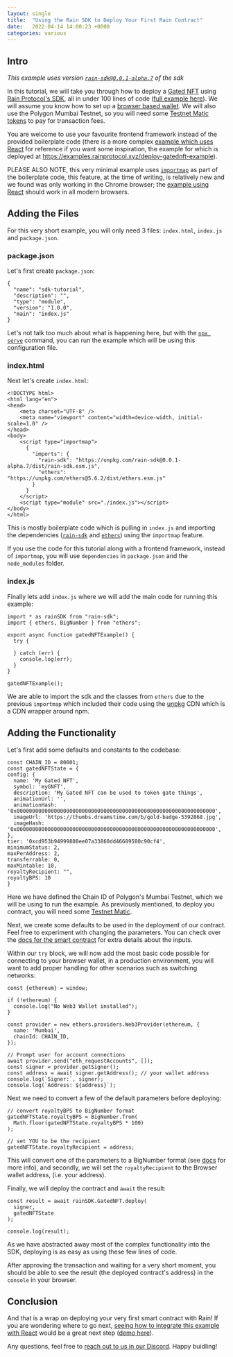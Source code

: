 ```yaml
---
layout: single
title:  "Using the Rain SDK to Deploy Your First Rain Contract"
date:   2022-04-14 14:00:23 +0000
categories: various
---
```


## Intro

_This example uses version [`rain-sdk@0.0.1-alpha.7`][rain-sdk] of the sdk_

In this tutorial, we will take you through how to deploy a [Gated NFT][token-gating] using [Rain Protocol's SDK][rain-sdk], all in under 100 lines of code ([full example here][full-example]). We will assume you know how to set up a [browser based wallet][metamask]. We will also use the Polygon Mumbai Testnet, so you will need some [Testnet Matic tokens][mumbai] to pay for transaction fees.

You are welcome to use your favourite frontend framework instead of the provided boilerplate code (there is a more complex [example which uses React][react-example] for reference if you want some inspiration, the example for which is deployed at https://examples.rainprotocol.xyz/deploy-gatednft-example).

PLEASE ALSO NOTE, this very minimal example uses [`importmap`][system-js] as part of the boilerplate code, this feature, at the time of writing, is relatively new and we found was only working in the Chrome browser; the [example using React][react-example] should work in all modern browsers.

## Adding the Files

For this very short example, you will only need 3 files: `index.html`, `index.js` and `package.json`.

### package.json

Let's first create `package.json`:

```
{
  "name": "sdk-tutorial",
  "description": "",
  "type": "module",
  "version": "1.0.0",
  "main": "index.js"
}
```

Let's not talk too much about what is happening here, but with the [`npx serve`][npx] command, you can run the example which will be using this configuration file.

### index.html

Next let's create `index.html`:

```
<!DOCTYPE html>
<html lang="en">
<head>
    <meta charset="UTF-8" />
    <meta name="viewport" content="width=device-width, initial-scale=1.0" />
</head>
<body>
    <script type="importmap">
      {
        "imports": {
          "rain-sdk": "https://unpkg.com/rain-sdk@0.0.1-alpha.7/dist/rain-sdk.esm.js",
          "ethers": "https://unpkg.com/ethers@5.6.2/dist/ethers.esm.js"
        }
      }
    </script>
    <script type="module" src="./index.js"></script>
</body>
</html>
```

This is mostly boilerplate code which is pulling in `index.js` and importing the dependencies ([`rain-sdk`][rain-sdk] and [`ethers`][ethers]) using the `importmap` feature.

If you use the code for this tutorial along with a frontend framework, instead of `importmap`, you will use `dependencies` in `package.json` and the `node_modules` folder. 

### index.js

Finally lets add `index.js` where we will add the main code for running this example:

```
import * as rainSDK from "rain-sdk";
import { ethers, BigNumber } from "ethers";

export async function gatedNFTExample() {
  try {
  
  } catch (err) {
    console.log(err);
  }
}

gatedNFTExample();
```

We are able to import the sdk and the classes from `ethers` due to the previous `importmap` which included their code using the [unpkg][unpkg] CDN which is a CDN wrapper around npm.

## Adding the Functionality

Let's first add some defaults and constants to the codebase:

```
const CHAIN_ID = 80001;
const gatedNFTState = {
config: {
  name: 'My Gated NFT',
  symbol: 'myGNFT',
  description: 'My Gated NFT can be used to token gate things',
  animationUrl: '',
  animationHash: '0x0000000000000000000000000000000000000000000000000000000000000000',
  imageUrl: 'https://thumbs.dreamstime.com/b/gold-badge-5392868.jpg',
  imageHash: '0x0000000000000000000000000000000000000000000000000000000000000000',
},
tier: '0xcd953b94999808ee07a33860dd46689580c90cf4',
minimumStatus: 2,
maxPerAddress: 2,
transferrable: 0,
maxMintable: 10,
royaltyRecipient: "",
royaltyBPS: 10
}
```

Here we have defined the Chain ID of Polygon's Mumbai Testnet, which we will be using to run the example. As previously mentioned, to deploy you contract, you will need some [Testnet Matic][mumbai].

Next, we create some defaults to be used in the deployment of our contract. Feel free to experiment with changing the parameters. You can check over the [docs for the smart contract][docs] for extra details about the inputs.

Within our `try` block, we will now add the most basic code possible for connecting to your browser wallet, in a production environment, you will want to add proper handling for other scenarios such as switching networks:

```
const {ethereum} = window;

if (!ethereum) {
  console.log("No Web3 Wallet installed");
}

const provider = new ethers.providers.Web3Provider(ethereum, {
  name: 'Mumbai',
  chainId: CHAIN_ID,
});

// Prompt user for account connections
await provider.send("eth_requestAccounts", []);
const signer = provider.getSigner();
const address = await signer.getAddress(); // your wallet address
console.log(`Signer:`, signer);
console.log(`Address: ${address}`);
```

Next we need to convert a few of the default parameters before deploying:

```
// convert royaltyBPS to BigNumber format
gatedNFTState.royaltyBPS = BigNumber.from(
  Math.floor(gatedNFTState.royaltyBPS * 100)
);

// set YOU to be the recipient
gatedNFTState.royaltyRecipient = address;
```

This will convert one of the parameters to a BigNumber format (see [docs][docs] for more info), and secondly, we will set the `royaltyRecipient` to the Browser wallet address, (i.e. your address).

Finally, we will deploy the contract and `await` the result:

```
const result = await rainSDK.GatedNFT.deploy(
  signer,
  gatedNFTState
);

console.log(result);
```

As we have abstracted away most of the complex functionality into the SDK, deploying is as easy as using these few lines of code.

After approving the transaction and waiting for a very short moment, you should be able to see the result (the deployed contract's address) in the `console` in your browser.

## Conclusion

And that is a wrap on deploying your very first smart contract with Rain! If you are wondering where to go next, [seeing how to integrate this example with React][react-example] would be a great next step ([demo here][react-example-live]). 

Any questions, feel free to [reach out to us in our Discord][discord]. Happy buidling!

[token-gating]: https://medium.com/@jshanks21/nft-meaning-token-gating-ad83aef7cccd
[discord]: https://discord.gg/dzYS3JSwDP
[docs]: https://docs.rainprotocol.xyz
[react-example]: https://github.com/beehive-innovation/examples.rainprotocol.xyz/tree/master/src/examples/DeployGatedNFTExample
[react-example-live]:  https://examples.rainprotocol.xyz/deploy-gatednft-example
[unpkg]: https://unpkg.com/
[mumbai]: https://faucet.polygon.technology/
[metamask]: https://www.youtube.com/watch?v=6h_liI6atEk
[system-js]: https://www.digitalocean.com/community/tutorials/how-to-dynamically-import-javascript-with-import-maps
[npx]: https://stackoverflow.com/questions/50605219/difference-between-npx-and-npm
[rain-sdk]: https://github.com/beehive-innovation/rain-sdk
[ethers]: https://github.com/ethers-io/ethers.js/
[full-example]: https://github.com/unegma/sdk-tutorial